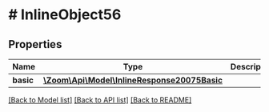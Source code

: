 # # InlineObject56

## Properties

Name | Type | Description | Notes
------------ | ------------- | ------------- | -------------
**basic** | [**\Zoom\Api\Model\InlineResponse20075Basic**](InlineResponse20075Basic.md) |  | [optional] 

[[Back to Model list]](../../README.md#documentation-for-models) [[Back to API list]](../../README.md#documentation-for-api-endpoints) [[Back to README]](../../README.md)


